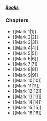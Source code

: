 ##### *[Books](--%20Bible%20--.md)*

### Chapters
- [[Mark 1|1]]
- [[Mark 2|2]]
- [[Mark 3|3]]
- [[Mark 4|4]]
- [[Mark 5|5]]
- [[Mark 6|6]]
- [[Mark 7|7]]
- [[Mark 8|8]]
- [[Mark 9|9]]
- [[Mark 10|10]]
- [[Mark 11|11]]
- [[Mark 12|12]]
- [[Mark 13|13]]
- [[Mark 14|14]]
- [[Mark 15|15]]
- [[Mark 16|16]]
